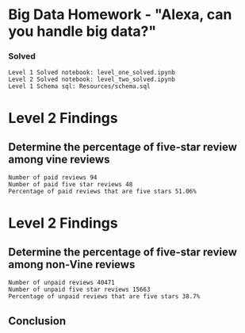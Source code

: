 # Big Data Homework - "Alexa, can you handle big data?"

### Solved

    Level 1 Solved notebook: level_one_solved.ipynb
    Level 2 Solved notebook: level_two_solved.ipynb
    Level 1 Schema sql: Resources/schema.sql

# Level 2 Findings

## Determine the percentage of five-star review among vine reviews

    Number of paid reviews 94
    Number of paid five star reviews 48
    Percentage of paid reviews that are five stars 51.06%

# Level 2 Findings

## Determine the percentage of five-star review among non-Vine reviews

    Number of unpaid reviews 40471
    Number of unpaid five star reviews 15663
    Percentage of unpaid reviews that are five stars 38.7%

## Conclusion

